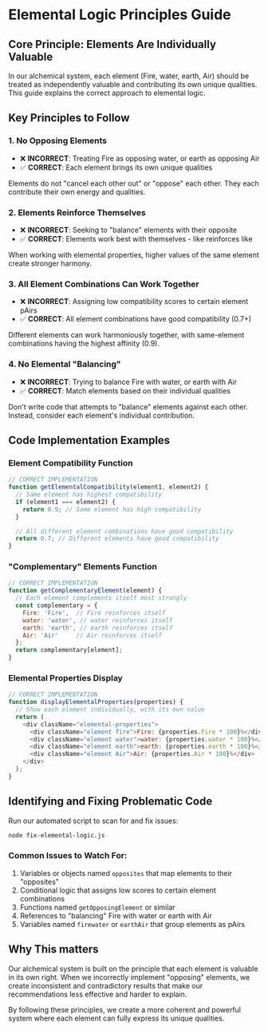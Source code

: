 # Elemental Logic Principles Guide

## Core Principle: Elements Are Individually Valuable

In our alchemical system, each element (Fire, water, earth, Air) should be
treated as independently valuable and contributing its own unique qualities.
This guide explains the correct approach to elemental logic.

## Key Principles to Follow

### 1. No Opposing Elements

- ❌ **INCORRECT**: Treating Fire as opposing water, or earth as opposing Air
- ✅ **CORRECT**: Each element brings its own unique qualities

Elements do not "cancel each other out" or "oppose" each other. They each
contribute their own energy and qualities.

### 2. Elements Reinforce Themselves

- ❌ **INCORRECT**: Seeking to "balance" elements with their opposite
- ✅ **CORRECT**: Elements work best with themselves - like reinforces like

When working with elemental properties, higher values of the same element create
stronger harmony.

### 3. All Element Combinations Can Work Together

- ❌ **INCORRECT**: Assigning low compatibility scores to certain element pAirs
- ✅ **CORRECT**: All element combinations have good compatibility (0.7+)

Different elements can work harmoniously together, with same-element
combinations having the highest affinity (0.9).

### 4. No Elemental "Balancing"

- ❌ **INCORRECT**: Trying to balance Fire with water, or earth with Air
- ✅ **CORRECT**: Match elements based on their individual qualities

Don't write code that attempts to "balance" elements against each other.
Instead, consider each element's individual contribution.

## Code Implementation Examples

### Element Compatibility Function

```javascript
// CORRECT IMPLEMENTATION
function getElementalCompatibility(element1, element2) {
  // Same element has highest compatibility
  if (element1 === element2) {
    return 0.9; // Same element has high compatibility
  }

  // All different element combinations have good compatibility
  return 0.7; // Different elements have good compatibility
}
```

### "Complementary" Elements Function

```javascript
// CORRECT IMPLEMENTATION
function getComplementaryElement(element) {
  // Each element complements itself most strongly
  const complementary = {
    Fire: 'Fire',  // Fire reinforces itself
    water: 'water', // water reinforces itself
    earth: 'earth', // earth reinforces itself
    Air: 'Air'     // Air reinforces itself
  };
  return complementary[element];
}
```

### Elemental Properties Display

```javascript
// CORRECT IMPLEMENTATION
function displayElementalProperties(properties) {
  // Show each element individually, with its own value
  return (
    <div className="elemental-properties">
      <div className="element fire">Fire: {properties.Fire * 100}%</div>
      <div className="element water">water: {properties.water * 100}%</div>
      <div className="element earth">earth: {properties.earth * 100}%</div>
      <div className="element Air">Air: {properties.Air * 100}%</div>
    </div>
  );
}
```

## Identifying and Fixing Problematic Code

Run our automated script to scan for and fix issues:

```bash
node fix-elemental-logic.js
```

### Common Issues to Watch For:

1. Variables or objects named `opposites` that map elements to their "opposites"
2. Conditional logic that assigns low scores to certain element combinations
3. Functions named `getOpposingElement` or similar
4. References to "balancing" Fire with water or earth with Air
5. Variables named `firewater` or `earthAir` that group elements as pAirs

## Why This matters

Our alchemical system is built on the principle that each element is valuable in
its own right. When we incorrectly implement "opposing" elements, we create
inconsistent and contradictory results that make our recommendations less
effective and harder to explain.

By following these principles, we create a more coherent and powerful system
where each element can fully express its unique qualities.
